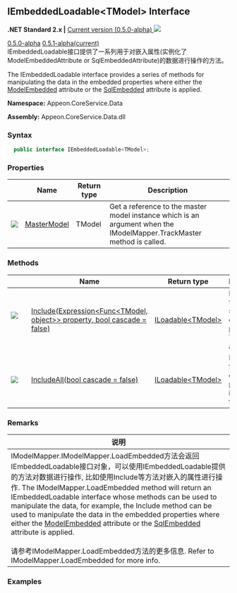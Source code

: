 ## **IEmbeddedLoadable&#60;TModel> Interface**

**.NET Standard 2.x |**  <a href="javascript:void(0)" class="dropdown">Current version (0.5.0-alpha) <img src="~/images/dropdown.png" class="dropdownpic"/></a>
<div class="otherversions"  value="versdiv">
<a href="javascript:void(0)">0.5.0-alpha</a>
<a href="javascript:void(0)">0.5.1-alpha(current)</a>
</div>
IEmbeddedLoadable接口提供了一系列用于对嵌入属性(实例化了ModelEmbeddedAttribute or SqlEmbeddedAttribute)的数据进行操作的方法。

The IEmbeddedLoadable interface provides a series of methods for manipulating the data in the embedded properties where either the [ModelEmbedded](../../ModelAttribute/Property/ModelEmbeddedAttribute/ModelEmbeddedAttribute.html) attribute or the [SqlEmbedded](../../ModelAttribute/Property/SqlEmbeddedAttribute/SqlEmbeddedAttribute.html) attribute is applied.

**Namespace:** Appeon.CoreService.Data

**Assembly:** Appeon.CoreService.Data.dll


### **Syntax**

``` c#
  public interface IEmbeddedLoadable<TModel>;
```

### **Properties**
|    | Name     |Return type| Description     |
| -- |---|-----| ------ |
|![](~/images/property.jpeg)|[MasterModel](Property/MasterModel.html)|TModel|Get a reference to the master model instance which is an argument when the IModelMapper.TrackMaster method is called.|

### **Methods**
|  | Name    |Return type| Description  |
| -- |----| --- | -------- |
|![](~/images/method.jpeg)&nbsp;&nbsp;&nbsp;&nbsp;&nbsp;&nbsp;&nbsp;|[Include(Expression<Func<TModel, object>> property, bool cascade = false)](Method/Include.html)|[ILoadable&#60;TModel>](../ILoadable/ILoadable.html)|Loads data for the specified embedded property in TModel for all rows.|
|![](~/images/method.jpeg)|[IncludeAll(bool cascade = false)](Method/IncludeAll.html)|[ILoadable&#60;TModel>](../ILoadable/ILoadable.html)|Loads data for the embedded properties in TModel for all rows.|


### **Remarks**

| 说明                                                         |
| ------------------------------------------------------------ |
| IModelMapper.IModelMapper.LoadEmbedded方法会返回IEmbeddedLoadable接口对象，可以使用IEmbeddedLoadable提供的方法对数据进行操作, 比如使用Include等方法对嵌入的属性进行操作. The IModelMapper.LoadEmbedded method will return an IEmbeddedLoadable interface whose methods can be used to manipulate the data, for example, the Include method can be used to manipulate the data in the embedded properties where either the [ModelEmbedded](../../ModelAttribute/Property/ModelEmbeddedAttribute/ModelEmbeddedAttribute.html) attribute or the [SqlEmbedded](../../ModelAttribute/Property/SqlEmbeddedAttribute/SqlEmbeddedAttribute.html) attribute is applied.<br/><br/>请参考IModelMapper.LoadEmbedded方法的更多信息. Refer to IModelMapper.LoadEmbedded for more info. |


### **Examples**










